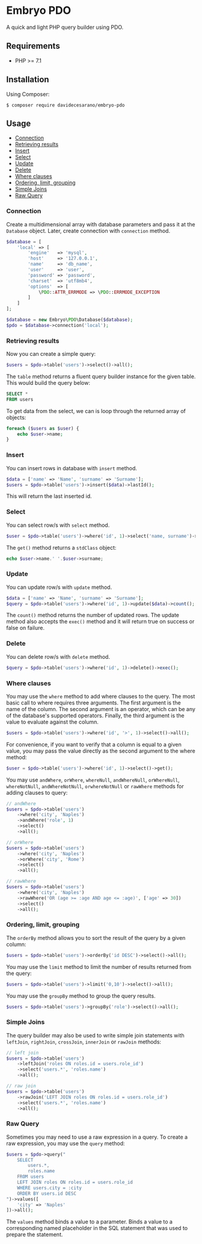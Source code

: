 # Embryo PDO
A quick and light PHP query builder using PDO.

## Requirements
* PHP >= 7.1

## Installation
Using Composer:
```
$ composer require davidecesarano/embryo-pdo
```

## Usage
* [Connection](#connection)
* [Retrieving results](#retriving-results)
* [Insert](#insert)
* [Select](#select)
* [Update](#update)
* [Delete](#delete)
* [Where clauses](#where-clauses)
* [Ordering, limit, grouping](#ordering-limit-grouping)
* [Simple Joins](#simple-joins)
* [Raw Query](#raw-query)

### Connection
Create a multidimensional array with database parameters and pass it at the `Database` object. Later, create connection with `connection` method. 
```php
$database = [
    'local' => [
        'engine'   => 'mysql',
        'host'     => '127.0.0.1',
        'name'     => 'db_name',
        'user'     => 'user',  
        'password' => 'password',
        'charset'  => 'utf8mb4',
        'options'  => [
            \PDO::ATTR_ERRMODE => \PDO::ERRMODE_EXCEPTION
        ]
    ]
];

$database = new Embryo\PDO\Database($database);
$pdo = $database->connection('local');
```

### Retrieving results

Now you can create a simple query:
```php
$users = $pdo->table('users')->select()->all();
```
The `table` method returns a fluent query builder instance for the given table. This would build the query below:
```sql
SELECT *
FROM users
```
To get data from the select, we can is loop through the returned array of objects:
```php
foreach ($users as $user) {
    echo $user->name;
}
```

### Insert

You can insert rows in database with `insert` method.
```php
$data = ['name' => 'Name', 'surname' => 'Surname'];
$users = $pdo->table('users')->insert($data)->lastId();
```
This will return the last inserted id.

### Select
You can select row/s with `select` method.
```php
$user = $pdo->table('users')->where('id', 1)->select('name, surname')->get();
```
The `get()` method returns a `stdClass` object:
```php
echo $user->name.' '.$user->surname;
```

### Update

You can update row/s with `update` method.
```php
$data = ['name' => 'Name', 'surname' => 'Surname'];
$query = $pdo->table('users')->where('id', 1)->update($data)->count();
```
The `count()` method returns the number of updated rows. The update method also accepts the `exec()` method and it will return true on success or false on failure.

### Delete
You can delete row/s with `delete` method.
```php
$query = $pdo->table('users')->where('id', 1)->delete()->exec();
```

### Where clauses

You may use the `where` method to add where clauses to the query. The most basic call to where requires three arguments. The first argument is the name of the column. The second argument is an operator, which can be any of the database's supported operators. Finally, the third argument is the value to evaluate against the column.
```php
$users = $pdo->table('users')->where('id', '>', 1)->select()->all();
```
For convenience, if you want to verify that a column is equal to a given value, you may pass the value directly as the second argument to the where method:
```php
$user = $pdo->table('users')->where('id', 1)->select()->get();
```

You may use `andWhere`, `orWhere`, `whereNull`, `andWhereNull`, `orWhereNull`, `whereNotNull`, `andWhereNotNull`, `orwhereNotNull` or `rawWhere` methods for adding clauses to query:
```php
// andWhere
$users = $pdo->table('users')
    ->where('city', 'Naples')
    ->andWhere('role', 1)
    ->select()
    ->all();

// orWhere
$users = $pdo->table('users')
    ->where('city', 'Naples')
    ->orWhere('city', 'Rome')
    ->select()
    ->all();

// rawWhere
$users = $pdo->table('users')
    ->where('city', 'Naples')
    ->rawWhere('OR (age >= :age AND age <= :age)', ['age' => 30])
    ->select()
    ->all();
```

### Ordering, limit, grouping
The `orderBy` method allows you to sort the result of the query by a given column:
```php
$users = $pdo->table('users')->orderBy('id DESC')->select()->all();
```
You may use the `limit` method to limit the number of results returned from the query:
```php
$users = $pdo->table('users')->limit('0,10')->select()->all();
```
You may use the `groupBy` method to group the query results.
```php
$users = $pdo->table('users')->groupBy('role')->select()->all();
```
### Simple Joins
The query builder may also be used to write simple join statements with `leftJoin`, `rightJoin`, `crossJoin`, `innerJoin` or `rawJoin` methods:
```php
// left join
$users = $pdo->table('users')
    ->leftJoin('roles ON roles.id = users.role_id')
    ->select('users.*', 'roles.name')
    ->all();

// raw join
$users = $pdo->table('users')
    ->rawJoin('LEFT JOIN roles ON roles.id = users.role_id')
    ->select('users.*', 'roles.name')
    ->all();
```

### Raw Query
Sometimes you may need to use a raw expression in a query. To create a raw expression, you may use the `query` method:
```php
$users = $pdo->query("
    SELECT
        users.*,
        roles.name
    FROM users
    LEFT JOIN roles ON roles.id = users.role_id
    WHERE users.city = :city
    ORDER BY users.id DESC
")->values([
    'city' => 'Naples'
])->all();
```
The `values` method binds a value to a parameter. Binds a value to a corresponding named placeholder in the SQL statement that was used to prepare the statement.  